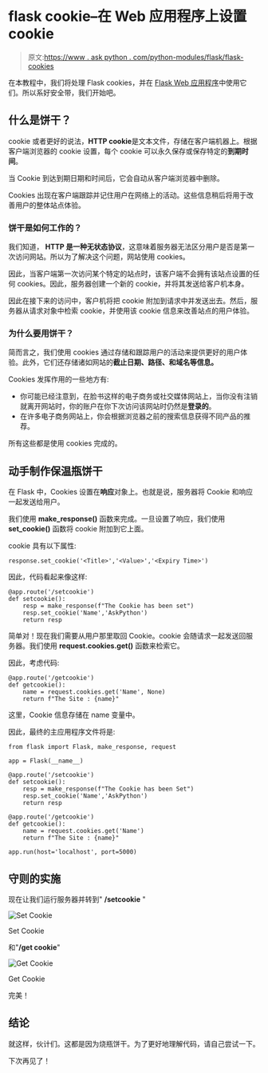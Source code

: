 # flask cookie–在 Web 应用程序上设置 cookie

> 原文:[https://www . ask python . com/python-modules/flask/flask-cookies](https://www.askpython.com/python-modules/flask/flask-cookies)

在本教程中，我们将处理 Flask cookies，并在 [Flask Web 应用程序](https://www.askpython.com/python-modules/flask/create-hello-world-in-flask)中使用它们。所以系好安全带，我们开始吧。

## 什么是饼干？

cookie 或者更好的说法，**HTTP cookie**是文本文件，存储在客户端机器上。根据客户端浏览器的 cookie 设置，每个 cookie 可以永久保存或保存特定的**到期时间**。

当 Cookie 到达到期日期和时间后，它会自动从客户端浏览器中删除。

Cookies 出现在客户端跟踪并记住用户在网络上的活动。这些信息稍后将用于改善用户的整体站点体验。

### 饼干是如何工作的？

我们知道， **HTTP 是一种无状态协议**，这意味着服务器无法区分用户是否是第一次访问网站。所以为了解决这个问题，网站使用 cookies。

因此，当客户端第一次访问某个特定的站点时，该客户端不会拥有该站点设置的任何 cookies。因此，服务器创建一个新的 cookie，并将其发送给客户机本身。

因此在接下来的访问中，客户机将把 cookie 附加到请求中并发送出去。然后，服务器从请求对象中检索 cookie，并使用该 cookie 信息来改善站点的用户体验。

### **为什么要用饼干？**

简而言之，我们使用 cookies 通过存储和跟踪用户的活动来提供更好的用户体验。此外，它们还存储诸如网站的**截止日期、路径、**和**域名等信息。**

Cookies 发挥作用的一些地方有:

*   你可能已经注意到，在脸书这样的电子商务或社交媒体网站上，当你没有注销就离开网站时，你的账户在你下次访问该网站时仍然是**登录的**。
*   在许多电子商务网站上，你会根据浏览器之前的搜索信息获得不同产品的推荐。

所有这些都是使用 cookies 完成的。

## **动手制作保温瓶饼干**

在 Flask 中，Cookies 设置在**响应**对象上。也就是说，服务器将 Cookie 和响应一起发送给用户。

我们使用 **make_response()** 函数来完成。一旦设置了响应，我们使用 **set_cookie()** 函数将 cookie 附加到它上面。

cookie 具有以下属性:

```
response.set_cookie('<Title>','<Value>','<Expiry Time>')

```

因此，代码看起来像这样:

```
@app.route('/setcookie')
def setcookie():
    resp = make_response(f"The Cookie has been set")
    resp.set_cookie('Name','AskPython')
    return resp

```

简单对！现在我们需要从用户那里取回 Cookie。cookie 会随请求一起发送回服务器。我们使用 **request.cookies.get()** 函数来检索它。

因此，考虑代码:

```
@app.route('/getcookie')
def getcookie():
    name = request.cookies.get('Name', None)
    return f"The Site : {name}"

```

这里，Cookie 信息存储在 name 变量中。

因此，最终的主应用程序文件将是:

```
from flask import Flask, make_response, request

app = Flask(__name__)

@app.route('/setcookie')
def setcookie():
    resp = make_response(f"The Cookie has been Set")
    resp.set_cookie('Name','AskPython')
    return resp

@app.route('/getcookie')
def getcookie():
    name = request.cookies.get('Name')
    return f"The Site : {name}"

app.run(host='localhost', port=5000)

```

## 守则的实施

现在让我们运行服务器并转到" **/setcookie** "

![Set Cookie](../Images/9829f7ea5de89c44b18e19d6da590af7.png)

Set Cookie

和"**/get cookie**"

![Get Cookie](../Images/cd299eb6150faa5eb33a0612fda1e517.png)

Get Cookie

完美！

## **结论**

就这样，伙计们。这都是因为烧瓶饼干。为了更好地理解代码，请自己尝试一下。

下次再见了！